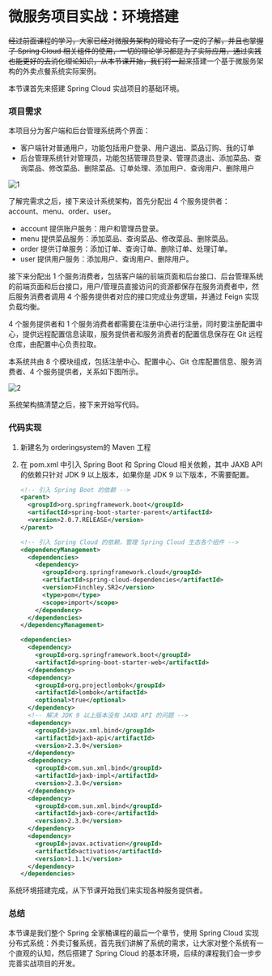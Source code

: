 # 微服务项目实战：环境搭建

~~经过前面课程的学习，大家已经对微服务架构的理论有了一定的了解，并且也掌握了 Spring Cloud 相关组件的使用，一切的理论学习都是为了实际应用，通过实践也能更好的去消化理论知识，从本节课开始，我们将一起来~~搭建一个基于微服务架构的外卖点餐系统实际案例。

本节课首先来搭建 Spring Cloud 实战项目的基础环境。

### 项目需求
本项目分为客户端和后台管理系统两个界面：

- 客户端针对普通用户，功能包括用户登录、用户退出、菜品订购、我的订单
- 后台管理系统针对管理员，功能包括管理员登录、管理员退出、添加菜品、查询菜品、修改菜品、删除菜品、订单处理、添加用户、查询用户、删除用户

![1](https://tva1.sinaimg.cn/large/007S8ZIlgy1ggpcso6ut5j316d0u0jy2.jpg)

了解完需求之后，接下来设计系统架构，首先分配出 4 个服务提供者：account、menu、order、user。

- account 提供账户服务：用户和管理员登录。
- menu 提供菜品服务：添加菜品、查询菜品、修改菜品、删除菜品。
- order 提供订单服务：添加订单、查询订单、删除订单、处理订单。
- user 提供用户服务：添加用户、查询用户、删除用户。

接下来分配出 1 个服务消费者，包括客户端的前端页面和后台接口、后台管理系统的前端页面和后台接口，用户/管理员直接访问的资源都保存在服务消费者中，然后服务消费者调用 4 个服务提供者对应的接口完成业务逻辑，并通过 Feign 实现负载均衡。

4 个服务提供者和 1 个服务消费者都需要在注册中心进行注册，同时要注册配置中心，提供远程配置信息读取，服务提供者和服务消费者的配置信息保存在 Git 远程仓库，由配置中心负责拉取。

本系统共由 8 个模块组成，包括注册中心、配置中心、Git 仓库配置信息、服务消费者、4 个服务提供者，关系如下图所示。

![2](https://tva1.sinaimg.cn/large/007S8ZIlgy1ggpcwkre4vj31800u0k8u.jpg)

系统架构搞清楚之后，接下来开始写代码。

### 代码实现

1. 新建名为 orderingsystem的 Maven 工程

2. 在 pom.xml 中引入 Spring Boot 和 Spring Cloud 相关依赖，其中 JAXB API 的依赖只针对 JDK 9 以上版本，如果你是 JDK 9 以下版本，不需要配置。

   ```xml
   <!-- 引入 Spring Boot 的依赖 -->
   <parent>
     <groupId>org.springframework.boot</groupId>
     <artifactId>spring-boot-starter-parent</artifactId>
     <version>2.0.7.RELEASE</version>
   </parent>
   
   <!-- 引入 Spring Cloud 的依赖，管理 Spring Cloud 生态各个组件 -->
   <dependencyManagement>
     <dependencies>
       <dependency>
         <groupId>org.springframework.cloud</groupId>
         <artifactId>spring-cloud-dependencies</artifactId>
         <version>Finchley.SR2</version>
         <type>pom</type>
         <scope>import</scope>
       </dependency>
     </dependencies>
   </dependencyManagement>
   
   <dependencies>
     <dependency>
       <groupId>org.springframework.boot</groupId>
       <artifactId>spring-boot-starter-web</artifactId>
     </dependency>
     <dependency>
       <groupId>org.projectlombok</groupId>
       <artifactId>lombok</artifactId>
       <optional>true</optional>
     </dependency>
     <!-- 解决 JDK 9 以上版本没有 JAXB API 的问题 -->
     <dependency>
       <groupId>javax.xml.bind</groupId>
       <artifactId>jaxb-api</artifactId>
       <version>2.3.0</version>
     </dependency>
     <dependency>
       <groupId>com.sun.xml.bind</groupId>
       <artifactId>jaxb-impl</artifactId>
       <version>2.3.0</version>
     </dependency>
     <dependency>
       <groupId>com.sun.xml.bind</groupId>
       <artifactId>jaxb-core</artifactId>
       <version>2.3.0</version>
     </dependency>
     <dependency>
       <groupId>javax.activation</groupId>
       <artifactId>activation</artifactId>
       <version>1.1.1</version>
     </dependency>
   </dependencies>
   ```


系统环境搭建完成，从下节课开始我们来实现各种服务提供者。

### 总结
本节课是我们整个 Spring 全家桶课程的最后一个章节，使用 Spring Cloud 实现分布式系统：外卖订餐系统，首先我们讲解了系统的需求，让大家对整个系统有一个直观的认知，然后搭建了 Spring Cloud 的基本环境，后续的课程我们会一步步完善实战项目的开发。

